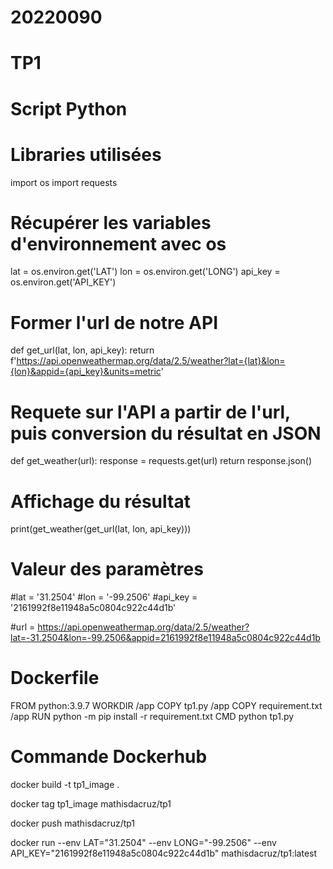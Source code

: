 # 20220090
# TP1

# Script Python

# Libraries utilisées

import os
import requests

# Récupérer les variables d'environnement avec os

lat = os.environ.get('LAT')
lon = os.environ.get('LONG')
api_key = os.environ.get('API_KEY')

# Former l'url de notre API

def get_url(lat, lon, api_key):
    return f'https://api.openweathermap.org/data/2.5/weather?lat={lat}&lon={lon}&appid={api_key}&units=metric'   

# Requete sur l'API a partir de l'url, puis conversion du résultat en JSON

def get_weather(url):
    response = requests.get(url)
    return response.json()  

# Affichage du résultat

print(get_weather(get_url(lat, lon, api_key)))

# Valeur des paramètres

#lat = '31.2504'
#lon = '-99.2506'
#api_key = '2161992f8e11948a5c0804c922c44d1b'

#url = https://api.openweathermap.org/data/2.5/weather?lat=-31.2504&lon=-99.2506&appid=2161992f8e11948a5c0804c922c44d1b

# Dockerfile

FROM python:3.9.7
WORKDIR /app
COPY tp1.py /app
COPY requirement.txt /app
RUN python -m pip install -r requirement.txt
CMD python tp1.py

# Commande Dockerhub

docker build -t tp1_image .

docker tag tp1_image  mathisdacruz/tp1

docker push mathisdacruz/tp1

docker run --env LAT="31.2504" --env LONG="-99.2506" --env API_KEY="2161992f8e11948a5c0804c922c44d1b" mathisdacruz/tp1:latest